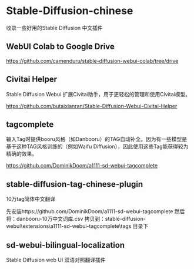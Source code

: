# Stable-Diffusion-chinese
收录一些好用的Stable Diffusion 中文插件

## WebUI Colab to Google Drive
https://github.com/camenduru/stable-diffusion-webui-colab/tree/drive

## Civitai Helper
Stable Diffusion Webui 扩展Civitai助手，用于更轻松的管理和使用Civitai模型。

https://github.com/butaixianran/Stable-Diffusion-Webui-Civitai-Helper

## tagcomplete
输入Tag时提供booru风格（如Danbooru）的TAG自动补全。因为有一些模型是基于这种TAG风格训练的（例如Waifu Diffusion），因此使用这些Tag能获得较为精确的效果。

https://github.com/DominikDoom/a1111-sd-webui-tagcomplete

## stable-diffusion-tag-chinese-plugin
 10万tag简体中文翻译

先安装https://github.com/DominikDoom/a1111-sd-webui-tagcomplete 
然后将：danbooru-10万中文词库.csv 拷贝到：stable-diffusion-webui\extensions\a1111-sd-webui-tagcomplete\tags 目录下

## sd-webui-bilingual-localization
Stable Diffusion web UI 双语对照翻译插件
